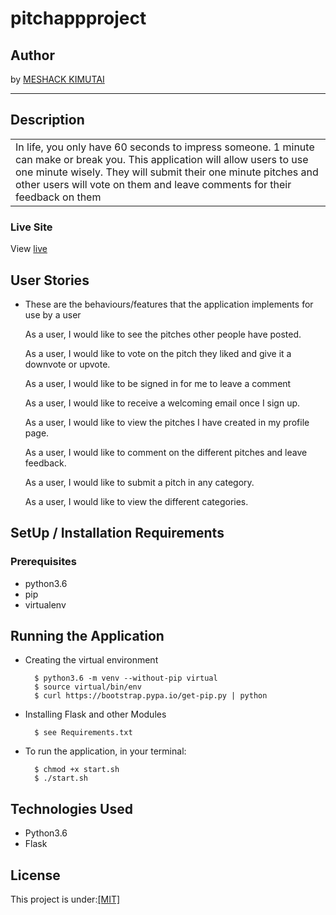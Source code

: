 # pitchappproject

## Author
by [MESHACK KIMUTAI](https://github.com/kimutaimeshack?tab=repositories)
*********
## Description

<table>
<tr>
<td>
In life, you only have 60 seconds to impress someone. 1 minute can make or break you. This application will allow users to use one minute wisely. They will submit their one minute pitches and other users will vote on them and leave comments for their feedback on them
</td>
</tr>
</table>

### Live Site
View [live](/https://myblogapp02.herokuapp.com/)

## User Stories
* These are the behaviours/features that the application implements for use by a user


   As a user, I would like to see the pitches other people have posted.
   
   As a user, I would like to vote on the pitch they liked and give it a downvote or upvote.
   
   As a user, I would like to be signed in for me to leave a comment
   
   As a user, I would like to receive a welcoming email once I sign up.
   
   As a user, I would like to view the pitches I have created in my profile page.
   
   As a user, I would like to comment on the different pitches and leave feedback.
   
   As a user, I would like to submit a pitch in any category.
   
   As a user, I would like to view the different categories.
   


## SetUp / Installation Requirements
### Prerequisites
* python3.6
* pip
* virtualenv

## Running the Application
* Creating the virtual environment

        $ python3.6 -m venv --without-pip virtual
        $ source virtual/bin/env
        $ curl https://bootstrap.pypa.io/get-pip.py | python

* Installing Flask and other Modules

        $ see Requirements.txt

* To run the application, in your terminal:

        $ chmod +x start.sh
        $ ./start.sh

## Technologies Used
* Python3.6
* Flask

## License
This project is under:[[MIT]](https://github.com/kimutaimeshack/personal-blogging-site/blob/master/LICENSE)
